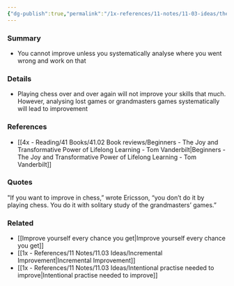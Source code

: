 ```yaml
---
{"dg-publish":true,"permalink":"/1x-references/11-notes/11-03-ideas/the-importance-of-analysis-to-improve/","noteIcon":""}
---
```



### Summary
- You cannot improve unless you systematically analyse where you went wrong and work on that

### Details
- Playing chess over and over again will not improve your skills that much. However, analysing lost games or grandmasters games systematically will lead to improvement

### References
- [[4x - Reading/41 Books/41.02 Book reviews/Beginners - The Joy and Transformative Power of Lifelong Learning - Tom Vanderbilt\|Beginners - The Joy and Transformative Power of Lifelong Learning - Tom Vanderbilt]]

### Quotes
"If you want to improve in chess,” wrote Ericsson, “you don’t do it by playing chess. You do it with solitary study of the grandmasters’ games.” 

### Related
- [[Improve yourself every chance you get\|Improve yourself every chance you get]]
- [[1x - References/11 Notes/11.03 Ideas/Incremental Improvement\|Incremental Improvement]]
- [[1x - References/11 Notes/11.03 Ideas/Intentional practise needed to improve\|Intentional practise needed to improve]]